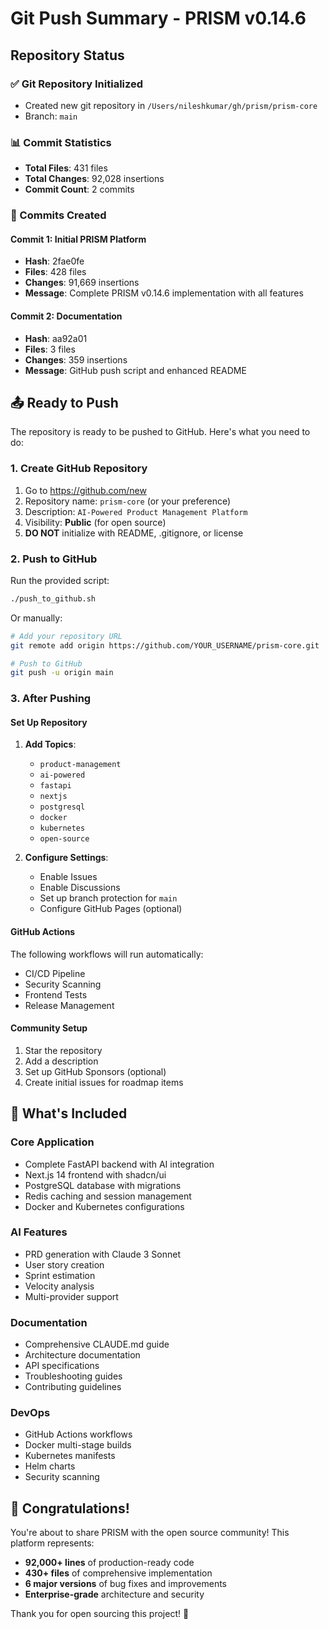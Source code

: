 # Git Push Summary - PRISM v0.14.6

## Repository Status

### ✅ Git Repository Initialized
- Created new git repository in `/Users/nileshkumar/gh/prism/prism-core`
- Branch: `main`

### 📊 Commit Statistics
- **Total Files**: 431 files
- **Total Changes**: 92,028 insertions
- **Commit Count**: 2 commits

### 📝 Commits Created

#### Commit 1: Initial PRISM Platform
- **Hash**: 2fae0fe
- **Files**: 428 files
- **Changes**: 91,669 insertions
- **Message**: Complete PRISM v0.14.6 implementation with all features

#### Commit 2: Documentation
- **Hash**: aa92a01  
- **Files**: 3 files
- **Changes**: 359 insertions
- **Message**: GitHub push script and enhanced README

## 📤 Ready to Push

The repository is ready to be pushed to GitHub. Here's what you need to do:

### 1. Create GitHub Repository
1. Go to https://github.com/new
2. Repository name: `prism-core` (or your preference)
3. Description: `AI-Powered Product Management Platform`
4. Visibility: **Public** (for open source)
5. **DO NOT** initialize with README, .gitignore, or license

### 2. Push to GitHub
Run the provided script:
```bash
./push_to_github.sh
```

Or manually:
```bash
# Add your repository URL
git remote add origin https://github.com/YOUR_USERNAME/prism-core.git

# Push to GitHub
git push -u origin main
```

### 3. After Pushing

#### Set Up Repository
1. **Add Topics**: 
   - `product-management`
   - `ai-powered`
   - `fastapi`
   - `nextjs`
   - `postgresql`
   - `docker`
   - `kubernetes`
   - `open-source`

2. **Configure Settings**:
   - Enable Issues
   - Enable Discussions
   - Set up branch protection for `main`
   - Configure GitHub Pages (optional)

#### GitHub Actions
The following workflows will run automatically:
- CI/CD Pipeline
- Security Scanning
- Frontend Tests
- Release Management

#### Community Setup
1. Star the repository
2. Add a description
3. Set up GitHub Sponsors (optional)
4. Create initial issues for roadmap items

## 📁 What's Included

### Core Application
- Complete FastAPI backend with AI integration
- Next.js 14 frontend with shadcn/ui
- PostgreSQL database with migrations
- Redis caching and session management
- Docker and Kubernetes configurations

### AI Features
- PRD generation with Claude 3 Sonnet
- User story creation
- Sprint estimation
- Velocity analysis
- Multi-provider support

### Documentation
- Comprehensive CLAUDE.md guide
- Architecture documentation
- API specifications
- Troubleshooting guides
- Contributing guidelines

### DevOps
- GitHub Actions workflows
- Docker multi-stage builds
- Kubernetes manifests
- Helm charts
- Security scanning

## 🎉 Congratulations!

You're about to share PRISM with the open source community! This platform represents:
- **92,000+ lines** of production-ready code
- **430+ files** of comprehensive implementation
- **6 major versions** of bug fixes and improvements
- **Enterprise-grade** architecture and security

Thank you for open sourcing this project! 🙏